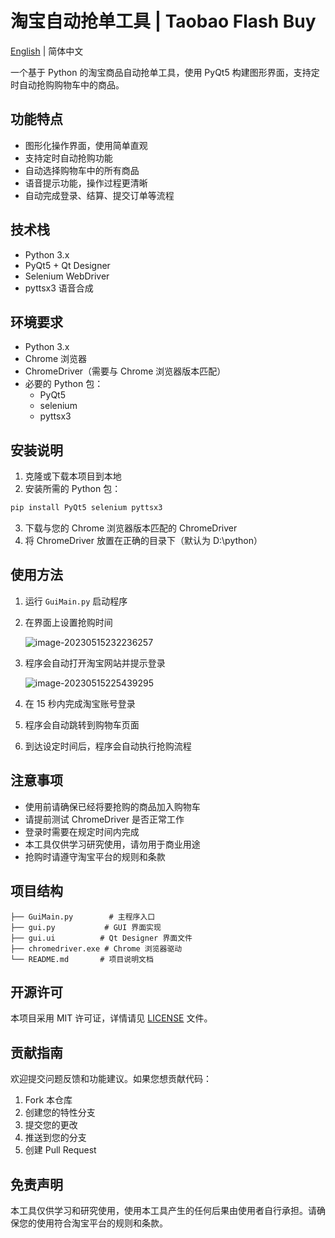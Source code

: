 # 淘宝自动抢单工具 | Taobao Flash Buy

[English](README_EN.md) | 简体中文

一个基于 Python 的淘宝商品自动抢单工具，使用 PyQt5 构建图形界面，支持定时自动抢购购物车中的商品。

## 功能特点

- 图形化操作界面，使用简单直观
- 支持定时自动抢购功能
- 自动选择购物车中的所有商品
- 语音提示功能，操作过程更清晰
- 自动完成登录、结算、提交订单等流程

## 技术栈

- Python 3.x
- PyQt5 + Qt Designer
- Selenium WebDriver
- pyttsx3 语音合成

## 环境要求

- Python 3.x
- Chrome 浏览器
- ChromeDriver（需要与 Chrome 浏览器版本匹配）
- 必要的 Python 包：
  - PyQt5
  - selenium
  - pyttsx3

## 安装说明

1. 克隆或下载本项目到本地
2. 安装所需的 Python 包：

```bash
pip install PyQt5 selenium pyttsx3
```

3. 下载与您的 Chrome 浏览器版本匹配的 ChromeDriver
4. 将 ChromeDriver 放置在正确的目录下（默认为 D:\python）

## 使用方法

1. 运行 `GuiMain.py` 启动程序
2. 在界面上设置抢购时间

   ![image-20230515232236257](https://farsblog.oss-cn-beijing.aliyuncs.com/PicGo/202305152322361.png)
3. 程序会自动打开淘宝网站并提示登录

   ![image-20230515225439295](https://farsblog.oss-cn-beijing.aliyuncs.com/PicGo/202305152254991.png)
4. 在 15 秒内完成淘宝账号登录
5. 程序会自动跳转到购物车页面
6. 到达设定时间后，程序会自动执行抢购流程

## 注意事项

- 使用前请确保已经将要抢购的商品加入购物车
- 请提前测试 ChromeDriver 是否正常工作
- 登录时需要在规定时间内完成
- 本工具仅供学习研究使用，请勿用于商业用途
- 抢购时请遵守淘宝平台的规则和条款

## 项目结构

```
├── GuiMain.py        # 主程序入口
├── gui.py           # GUI 界面实现
├── gui.ui          # Qt Designer 界面文件
├── chromedriver.exe # Chrome 浏览器驱动
└── README.md       # 项目说明文档
```

## 开源许可

本项目采用 MIT 许可证，详情请见 [LICENSE](LICENSE) 文件。

## 贡献指南

欢迎提交问题反馈和功能建议。如果您想贡献代码：

1. Fork 本仓库
2. 创建您的特性分支
3. 提交您的更改
4. 推送到您的分支
5. 创建 Pull Request

## 免责声明

本工具仅供学习和研究使用，使用本工具产生的任何后果由使用者自行承担。请确保您的使用符合淘宝平台的规则和条款。
